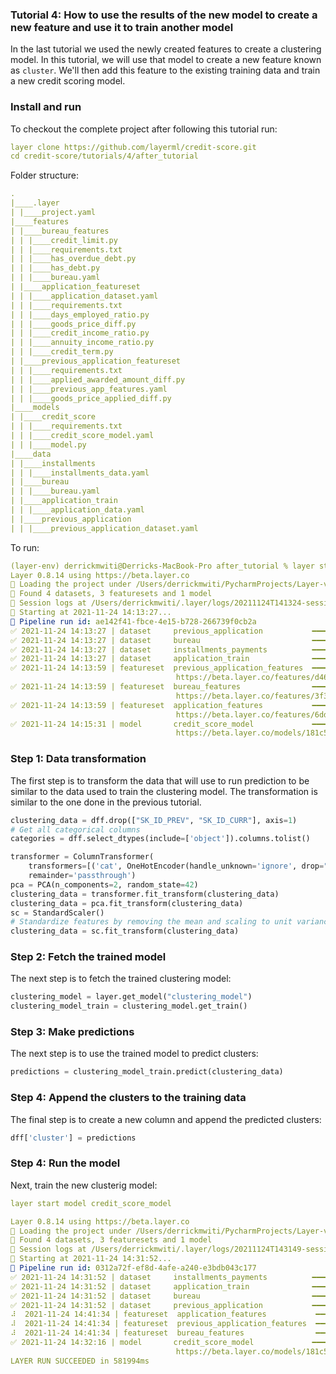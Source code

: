 ### Tutorial 4: How to use the results of the new model to create a new feature and use it to train another model 
In the last tutorial we used the newly created features to create a clustering model. In this tutorial, we will use that
model to create a new feature known as `cluster`. We'll then add this feature to the existing training data and train a 
new credit scoring model. 
### Install and run
To checkout the complete project after following this tutorial run:
```yaml
layer clone https://github.com/layerml/credit-score.git
cd credit-score/tutorials/4/after_tutorial
```
Folder structure:
```yaml
.
|____.layer
| |____project.yaml
|____features
| |____bureau_features
| | |____credit_limit.py
| | |____requirements.txt
| | |____has_overdue_debt.py
| | |____has_debt.py
| | |____bureau.yaml
| |____application_featureset
| | |____application_dataset.yaml
| | |____requirements.txt
| | |____days_employed_ratio.py
| | |____goods_price_diff.py
| | |____credit_income_ratio.py
| | |____annuity_income_ratio.py
| | |____credit_term.py
| |____previous_application_featureset
| | |____requirements.txt
| | |____applied_awarded_amount_diff.py
| | |____previous_app_features.yaml
| | |____goods_price_applied_diff.py
|____models
| |____credit_score
| | |____requirements.txt
| | |____credit_score_model.yaml
| | |____model.py
|____data
| |____installments
| | |____installments_data.yaml
| |____bureau
| | |____bureau.yaml
| |____application_train
| | |____application_data.yaml
| |____previous_application
| | |____previous_application_dataset.yaml

```
To run: 
```yaml
(layer-env) derrickmwiti@Derricks-MacBook-Pro after_tutorial % layer start
Layer 0.8.14 using https://beta.layer.co
📁 Loading the project under /Users/derrickmwiti/PycharmProjects/Layer-videos/credit-score/tutorials/4/after_tutorial
🔎 Found 4 datasets, 3 featuresets and 1 model
📔 Session logs at /Users/derrickmwiti/.layer/logs/20211124T141324-session-6463a746-b8ac-4975-bef0-bc8d723eb389.log
💾 Starting at 2021-11-24 14:13:27...
🔵 Pipeline run id: ae142f41-fbce-4e15-b728-266739f0cb2a
✅ 2021-11-24 14:13:27 | dataset     previous_application           ━━━━━━━━━━━━━━━━━━━━━━ DONE      [425ms]                                       
✅ 2021-11-24 14:13:27 | dataset     bureau                         ━━━━━━━━━━━━━━━━━━━━━━ DONE      [958ms]                                       
✅ 2021-11-24 14:13:27 | dataset     installments_payments          ━━━━━━━━━━━━━━━━━━━━━━ DONE      [1503ms]                                      
✅ 2021-11-24 14:13:27 | dataset     application_train              ━━━━━━━━━━━━━━━━━━━━━━ DONE      [2056ms]                                      
✅ 2021-11-24 14:13:59 | featureset  previous_application_features  ━━━━━━━━━━━━━━━━━━━━━━ DONE      [75554ms]                                     
                                     https://beta.layer.co/features/d46deeb8-0f0a-45a9-9ee0-d922f1a1163c                                           
✅ 2021-11-24 14:13:59 | featureset  bureau_features                ━━━━━━━━━━━━━━━━━━━━━━ DONE      [75580ms]                                     
                                     https://beta.layer.co/features/3f3a3abe-977e-433c-a360-9df6ef428a15                                           
✅ 2021-11-24 14:13:59 | featureset  application_features           ━━━━━━━━━━━━━━━━━━━━━━ DONE      [92108ms]                                     
                                     https://beta.layer.co/features/6dd8b3fe-7d4b-44db-a511-74c516c0de2d                                           
✅ 2021-11-24 14:15:31 | model       credit_score_model             ━━━━━━━━━━━━━━━━━━━━━━ DONE      [547645ms]                                    
                                     https://beta.layer.co/models/181c5809-b3b1-4246-a9b2-b882fda417e9/trains/81b52cbd-b2d9-49ea-a1ad-431bfdde26df
```
### Step 1: Data transformation
The first step is to transform the data that will use to run prediction to be similar to the data used to train the 
clustering model. The transformation is similar to the one done in the previous tutorial. 

```python
clustering_data = dff.drop(["SK_ID_PREV", "SK_ID_CURR"], axis=1)
# Get all categorical columns
categories = dff.select_dtypes(include=['object']).columns.tolist()

transformer = ColumnTransformer(
    transformers=[('cat', OneHotEncoder(handle_unknown='ignore', drop="first"), categories)],
    remainder='passthrough')
pca = PCA(n_components=2, random_state=42)
clustering_data = transformer.fit_transform(clustering_data)
clustering_data = pca.fit_transform(clustering_data)
sc = StandardScaler()
# Standardize features by removing the mean and scaling to unit variance
clustering_data = sc.fit_transform(clustering_data)
```

### Step 2: Fetch the trained model
The next step is to fetch the trained clustering model:
```python
clustering_model = layer.get_model("clustering_model")
clustering_model_train = clustering_model.get_train()
```

### Step 3: Make predictions
The next step is to use the trained model to predict clusters: 
```python
predictions = clustering_model_train.predict(clustering_data)
```

### Step 4: Append the clusters to the training data
The final step is to create a new column and append the predicted clusters: 
```python
dff['cluster'] = predictions
```
### Step 4: Run the model
Next, train the new clusterig model:
```yaml
layer start model credit_score_model
```

```yaml
Layer 0.8.14 using https://beta.layer.co
📁 Loading the project under /Users/derrickmwiti/PycharmProjects/Layer-videos/credit-score/tutorials/4/after_tutorial
🔎 Found 4 datasets, 3 featuresets and 1 model
📔 Session logs at /Users/derrickmwiti/.layer/logs/20211124T143149-session-184d2b40-3811-4c49-a43b-2e928b97c0e5.log
💾 Starting at 2021-11-24 14:31:52...
🔵 Pipeline run id: 0312a72f-ef8d-4afe-a240-e3bdb043c177
✅ 2021-11-24 14:31:52 | dataset     installments_payments          ━━━━━━━━━━━━━━━━━━━━━━ DONE      [405ms]                                       
✅ 2021-11-24 14:31:52 | dataset     application_train              ━━━━━━━━━━━━━━━━━━━━━━ DONE      [779ms]                                       
✅ 2021-11-24 14:31:52 | dataset     bureau                         ━━━━━━━━━━━━━━━━━━━━━━ DONE      [1150ms]                                      
✅ 2021-11-24 14:31:52 | dataset     previous_application           ━━━━━━━━━━━━━━━━━━━━━━ DONE      [1714ms]                                      
⠼  2021-11-24 14:41:34 | featureset  application_features           ━━━━━━━━━━━━━━━━━━━━━━ PENDING   [0ms]                                         
⠼  2021-11-24 14:41:34 | featureset  previous_application_features  ━━━━━━━━━━━━━━━━━━━━━━ PENDING   [0ms]                                         
⠼  2021-11-24 14:41:34 | featureset  bureau_features                ━━━━━━━━━━━━━━━━━━━━━━ PENDING   [0ms]                                         
✅ 2021-11-24 14:32:16 | model       credit_score_model             ━━━━━━━━━━━━━━━━━━━━━━ DONE      [558213ms]                                    
                                     https://beta.layer.co/models/181c5809-b3b1-4246-a9b2-b882fda417e9/trains/c0d0a77b-360f-4d87-adda-ca904b78c9ef 
LAYER RUN SUCCEEDED in 581994ms
```